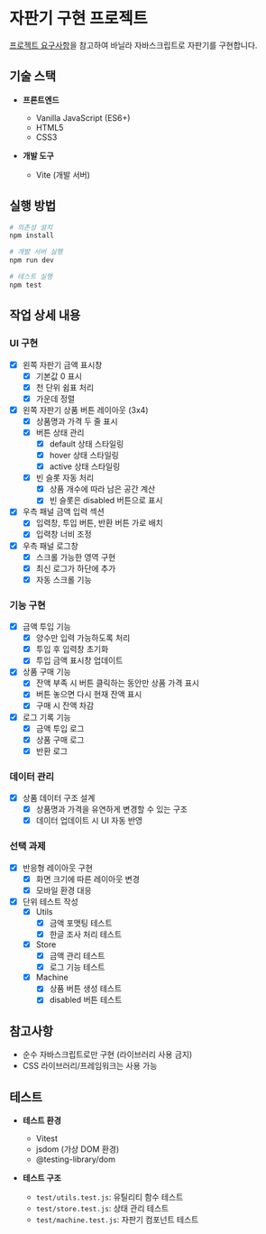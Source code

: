 # 자판기 구현 프로젝트
[프로젝트 요구사항](../../README.md)을 참고하여 바닐라 자바스크립트로 자판기를 구현합니다.

## 기술 스택
- **프론트엔드**
  - Vanilla JavaScript (ES6+)
  - HTML5
  - CSS3

- **개발 도구**
  - Vite (개발 서버)

## 실행 방법
```bash
# 의존성 설치
npm install

# 개발 서버 실행
npm run dev

# 테스트 실행
npm test
```

## 작업 상세 내용

### UI 구현
- [x] 왼쪽 자판기 금액 표시창
  - [x] 기본값 0 표시
  - [x] 천 단위 쉼표 처리
  - [x] 가운데 정렬
- [x] 왼쪽 자판기 상품 버튼 레이아웃 (3x4)
  - [x] 상품명과 가격 두 줄 표시
  - [x] 버튼 상태 관리
    - [x] default 상태 스타일링
    - [x] hover 상태 스타일링
    - [x] active 상태 스타일링
  - [x] 빈 슬롯 자동 처리
    - [x] 상품 개수에 따라 남은 공간 계산
    - [x] 빈 슬롯은 disabled 버튼으로 표시
- [x] 우측 패널 금액 입력 섹션
  - [x] 입력창, 투입 버튼, 반환 버튼 가로 배치
  - [x] 입력창 너비 조정
- [x] 우측 패널 로그창
  - [x] 스크롤 가능한 영역 구현
  - [x] 최신 로그가 하단에 추가
  - [x] 자동 스크롤 기능

### 기능 구현
- [x] 금액 투입 기능
  - [x] 양수만 입력 가능하도록 처리
  - [x] 투입 후 입력창 초기화
  - [x] 투입 금액 표시창 업데이트
- [x] 상품 구매 기능
  - [x] 잔액 부족 시 버튼 클릭하는 동안만 상품 가격 표시
  - [x] 버튼 놓으면 다시 현재 잔액 표시
  - [x] 구매 시 잔액 차감
- [x] 로그 기록 기능
  - [x] 금액 투입 로그
  - [x] 상품 구매 로그
  - [x] 반환 로그

### 데이터 관리
- [x] 상품 데이터 구조 설계
  - [x] 상품명과 가격을 유연하게 변경할 수 있는 구조
  - [x] 데이터 업데이트 시 UI 자동 반영

### 선택 과제
- [x] 반응형 레이아웃 구현
  - [x] 화면 크기에 따른 레이아웃 변경
  - [x] 모바일 환경 대응
- [x] 단위 테스트 작성
  - [x] Utils
    - [x] 금액 포맷팅 테스트
    - [x] 한글 조사 처리 테스트
  - [x] Store
    - [x] 금액 관리 테스트
    - [x] 로그 기능 테스트
  - [x] Machine
    - [x] 상품 버튼 생성 테스트
    - [x] disabled 버튼 테스트

## 참고사항
- 순수 자바스크립트로만 구현 (라이브러리 사용 금지)
- CSS 라이브러리/프레임워크는 사용 가능

## 테스트
- **테스트 환경**
  - Vitest
  - jsdom (가상 DOM 환경)
  - @testing-library/dom

- **테스트 구조**
  - `test/utils.test.js`: 유틸리티 함수 테스트
  - `test/store.test.js`: 상태 관리 테스트
  - `test/machine.test.js`: 자판기 컴포넌트 테스트